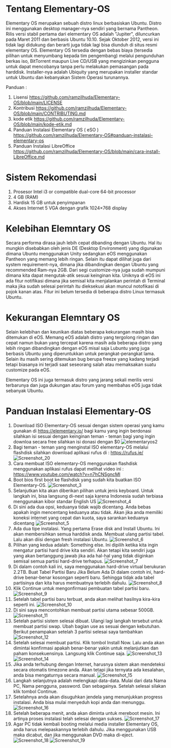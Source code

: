 # Tentang Elementary-OS

Elementary OS merupakan sebuah distro linux berbasiskan Ubuntu. Distro ini menggunakan desktop manager-nya sendiri yang bernama Pantheon. Rilis versi stabil pertama dari elementary OS adalah "Jupiter", diluncurkan pada Maret 2011 dan berbasis Ubuntu 10.10. Sejak Oktober 2012, versi ini tidak lagi didukung dan berarti juga tidak lagi bisa diunduh di situs resmi elementary OS. 
Elementary OS tersedia dengan bebas biaya (tersedia pilihan untuk menyumbang kepada tim pengembang) melalui pengunduhan berkas iso, BitTorrent maupun Live CD/USB yang mengizinkan pengguna untuk dapat mencobanya tanpa perlu melakukan pemasangan pada harddisk. Installer-nya adalah Ubiquity yang merupakan installer standar untuk Ubuntu dan kebanyakan Sistem Operasi turunannya.

Panduan : 
1. Lisensi
https://github.com/ramzilhuda/Elementary-OS/blob/main/LICENSE
2. Kontribusi
https://github.com/ramzilhuda/Elementary-OS/blob/main/CONTRIBUTING.md
3. kode etik
https://github.com/ramzilhuda/Elementary-OS/blob/main/kode-etik.md
4. Panduan Instalasi Elementary OS ( eSO )
https://github.com/ramzilhuda/Elementary-OS#panduan-instalasi-elementary-os
5. Panduan Instalasi LibreOffice
https://github.com/ramzilhuda/Elementary-OS/blob/main/cara-install-LibreOffice.md

# Sistem Rekomendasi 
1. Prosesor Intel i3 or compatible dual-core 64-bit processor
2. 4 GB (RAM)
3. Hardisk 15 GB untuk penyimpanan
4. Akses Internet
5 VGA dengan grafik 1024×768 display

# Kelebihan Elemntary OS
Secara performa dirasa jauh lebih cepat dibanding dengan Ubuntu. Hal itu mungkin disebabkan oleh jenis DE (Desktop Environment) yang digunakan dimana Ubuntu menggunakan Unity sedangkan eOS menggunakan Pantheon yang memang lebih ringan. 
Selain itu dapat dilihat juga dari system requirement-nya, dimana jika dibandingkan dengan Ubuntu yang recommended Ram-nya 2GB. Dari segi customize-nya juga sudah mumpuni dimana kita dapat mengutak-atik sesuai keinginan kita.
Uniknya di eOS ini ada fitur notifikasi dimana jika semisal kita menjalankan perintah di Terminal maka jika sudah selesai perintah itu dieksekusi akan muncul notofikasi di pojok kanan atas. Fitur ini belum tersedia di beberapa distro Linux termasuk Ubuntu.

# Kekurangan Elemntary OS
Selain kelebihan dan keunikan diatas beberapa kekurangan masih bisa ditemukan di eOS. Memang eOS adalah distro yang tergolong ringan dan cepat namun bukan yang tercepat karena masih ada beberapa distro yang lebih ringan dibandingkan dengan eOS misal saja Lubuntu yang juga berbasis Ubuntu yang diperuntukkan untuk perangkat-perangkat lama. Selain itu masih sering ditemukan bug berupa freeze yang kadang terjadi tetapi biasanya ini terjadi saat seseorang salah atau memaksakan suatu customize pada eOS.

Elementary OS ini juga termasuk distro yang jarang sekali merilis versi terbarunya dan juga dukungan atau forum yang membahas eOS juga tidak sebanyak Ubuntu.

# Panduan Instalasi Elementary-OS
1. Download ISO Elementary-OS sesuai dengan sistem operasi yang kamu gunakan di https://elementary.io/ bagi kamu yang ingin berdonasi silahkan isi sesuai dengan keinginan teman - teman bagi yang ingin downloa secara free silahkan isi donasi dengan $0
![elementaryos2](https://user-images.githubusercontent.com/60292040/105368015-a66a3d80-5c33-11eb-968d-9ca2115f7af7.jpg)
2. Bagi teman - teman yang menginstal ISO elementary-OS melalui flashdisk silahkan download aplikasi rufus di : https://rufus.ie/
![Screenshot_20](https://user-images.githubusercontent.com/60292040/105372882-a882cb00-5c38-11eb-925f-5301d3388599.jpg)
3. Cara membuat ISO elementary-OS menggunakan flashdisk menggunakan aplikasi rufus dapat melihat video ini : https://www.youtube.com/watch?v=n7hCNSgncMI
4. Boot bios first boot ke flashdisk yang sudah kita buatkan ISO Elementary-OS.
![Screenshot_3](https://user-images.githubusercontent.com/60292040/105370866-9c960980-5c36-11eb-85b9-7d319e156415.jpg)
5. Selanjutkan kita akan diberikan pilihan untuk jenis keyboard. Untuk langkah ini, bisa langsung di-next saja karena Indonesia sudah terbiasa menggunakan kibor standar English US
![Screenshot_4](https://user-images.githubusercontent.com/60292040/105371566-4f666780-5c37-11eb-8d9c-289480ce54b8.jpg)
6. Di sini ada dua opsi, keduanya tidak wajib dicentang. Anda bebas apakah ingin mencentang keduanya atau tidak. Akan jika anda memiliki koneksi internet yang cepat dan kuota, saya sarankan keduanya dicentang
![Screenshot_5](https://user-images.githubusercontent.com/60292040/105371397-2ba32180-5c37-11eb-90f1-c787732f518b.jpg)
7. Ada dua tipe instalasi. Yang pertama Erase disk and Install Ubuntu. Ini akan membersihkan semua harddisk anda. Membuat ulang partisi tabel. Lalu akan diisi dengan fresh instalasi Ubuntu.
![Screenshot_6](https://user-images.githubusercontent.com/60292040/105371401-2cd44e80-5c37-11eb-8733-e4d02dde7303.jpg)
8. Pilihan yang kedua adalah: Something else. Ini dipilih ketika kita ingin mengatur partisi hard drive kita sendiri. Akan tetapi kita sendiri juga yang akan bertanggung jawab jika ada hal-hal yang tidak diiginkan semisal semua partisi hard-drive terhapus.
![Screenshot_7](https://user-images.githubusercontent.com/60292040/105371403-2d6ce500-5c37-11eb-84df-965e7adca8c0.jpg)
9. Di dalam contoh kali ini, saya menggunakan hard-drive virtual berukuran 2.2TB.
Buat Tabel Partisi Baru Jika Belum Ada
Di dalam contoh ini, hard-drive benar-benar kosongan seperti baru. Sehingga tidak ada tabel partisinya dan kita harus membuatnya terlebih dahulu.
![Screenshot_8](https://user-images.githubusercontent.com/60292040/105371406-2e057b80-5c37-11eb-8200-a7d0ebeb1355.jpg)
10. Klik Continue untuk mengonfirmasi pembuatan tabel partisi baru.
![Screenshot_9](https://user-images.githubusercontent.com/60292040/105371410-2e9e1200-5c37-11eb-8691-793e29aa34c4.jpg)
11. Setelah tabel partisi baru terbuat, anda akan melihat hasilnya kira-kira seperti ini.
![Screenshot_10](https://user-images.githubusercontent.com/60292040/105371413-2f36a880-5c37-11eb-91fb-a194461ee6c4.jpg)
12. Di sini saya mencontohkan membuat partisi utama sebesar 500GB.
![Screenshot_11](https://user-images.githubusercontent.com/60292040/105371415-2fcf3f00-5c37-11eb-8824-041766f5bbdb.jpg)
13. Setelah partisi sistem selesai dibuat. Ulangi lagi langkah tersebut untuk membuat partisi swap. Ubah bagian use as sesuai dengan kebutuhan.
Berikut penampakan setelah 3 partisi selesai saya tambahkan
![Screenshot_12](https://user-images.githubusercontent.com/60292040/105371417-2fcf3f00-5c37-11eb-816d-69cbfa19b08a.jpg)
14. Setelah selesai membuat partisi. Klik tombol Install Now. Lalu anda akan dimintai konfirmasi apakah benar-benar yakin untuk melanjutkan dan paham konsekuensinya. Langsung klik Continue saja.
![Screenshot_13](https://user-images.githubusercontent.com/60292040/105371419-3067d580-5c37-11eb-8d18-b25521206963.jpg)
![Screenshot_14](https://user-images.githubusercontent.com/60292040/105371420-31006c00-5c37-11eb-9562-828ca924cc44.jpg)
15. Jika anda terhubung dengan Internet, harusnya sistem akan mendeteksi secara otomatis timezone anda. Akan tetapi jika ternyata ada kesalahan, anda bisa mengaturnya secara manual.
![Screenshot_15](https://user-images.githubusercontent.com/60292040/105371422-31990280-5c37-11eb-9d1b-df859f2abd02.jpg)
16. Langkah selanjutnya adalah melengkapi data-data. Mulai dari data Nama PC, Nama pengguna, password. Dan sebagainya. Setelah selesai silakan klik tombol Continue.
17. Setelahnya anda akan disuguhkan jendela yang menunjukkan progress instalasi. Anda bisa mulai menyeduh kopi anda dan menunggu.
![Screenshot_16](https://user-images.githubusercontent.com/60292040/105371429-32319900-5c37-11eb-8d52-f71542c0c86c.jpg)
18. Setelah beberapa menit, anda akan diminta untuk mereboot mesin. Ini artinya proses instalasi telah selesai dengan sukses.
![Screenshot_17](https://user-images.githubusercontent.com/60292040/105371432-32ca2f80-5c37-11eb-88a9-285316472de4.jpg)
19. Agar PC tidak kembali booting melalui media installer Elementary OS, anda harus melepaskannya terlebih dahulu. Jika menggunakan USB maka dicabut, dan jika menggunakan DVD maka di-eject.
![Screenshot_18](https://user-images.githubusercontent.com/60292040/105371435-32ca2f80-5c37-11eb-9f9b-ee800cb6e91d.jpg)
![Screenshot_19](https://user-images.githubusercontent.com/60292040/105371437-3362c600-5c37-11eb-802d-b627db5384c1.jpg)

#


